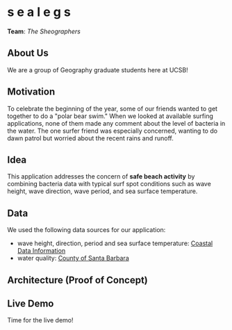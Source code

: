 # s e a l e g s
**Team**: *The Sheographers*

## About Us
We are a group of Geography graduate students here at UCSB!

## Motivation
To celebrate the beginning of the year, some of our friends wanted to get together to do a "polar bear swim." When we looked at available surfing applications, none of them made any comment about the level of bacteria in the water. The one surfer friend was especially concerned, wanting to do dawn patrol but worried about the recent rains and runoff.

## Idea
This application addresses the concern of **safe beach activity** by combining bacteria data with typical surf spot conditions such as wave height, wave direction, wave period, and sea surface temperature.

## Data
We used the following data sources for our application:
- wave height, direction, period and sea surface temperature: [Coastal Data Information](https://cdip.ucsd.edu/m/documents/data_access.html)
- water quality: [County of Santa Barbara](https://countyofsb.org/phd/oceanwatermonitoring/)

## Architecture (Proof of Concept)

## Live Demo
Time for the live demo!
